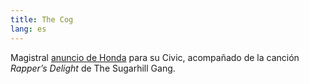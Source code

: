 ```yaml
---
title: The Cog
lang: es
---
```


Magistral [anuncio de Honda](https://www.youtube.com/watch?v=_ve4M4UsJQo) para su Civic, acompañado de la canción *Rapper’s Delight* de The Sugarhill Gang.
